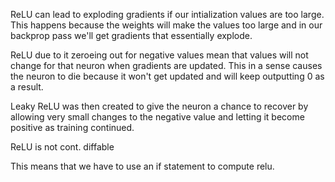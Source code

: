 
ReLU can lead to exploding gradients if our intialization values are too large. This happens because the weights will make the values too large and in our backprop pass we'll get gradients that essentially explode. 

ReLU due to it zeroeing out for negative values mean that values will not change for that neuron when gradients are updated. This in a sense causes the neuron to die because it won't get updated and will keep outputting 0 as a result. 

Leaky ReLU was then created to give the neuron a chance to recover by allowing very small changes to the negative value and letting it become positive as training continued. 

ReLU is not cont. diffable

This means that we have to use an if statement to compute relu. 




